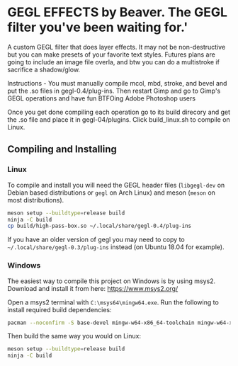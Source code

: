 GEGL EFFECTS by Beaver. The GEGL filter you've been waiting for.'
=========

A custom GEGL filter that does layer effects. It may not be non-destructive but 
you can make presets of your favorite text styles. Futures plans are going to
include an image file overla, and btw you can do a multistroke if sacrifice
a shadow/glow.


Instructions -
You must manually compile mcol, mbd, stroke, and bevel and put the .so files in gegl-0.4/plug-ins. Then restart Gimp and go to Gimp's GEGL operations and have fun BTFOing Adobe Photoshop users

Once you get done compiling each operation go to its build direcory and get the
.so file and place it in gegl-04/plugins. Click build_linux.sh to compile on Linux.



## Compiling and Installing

### Linux

To compile and install you will need the GEGL header files (`libgegl-dev` on
Debian based distributions or `gegl` on Arch Linux) and meson (`meson` on
most distributions).

```bash
meson setup --buildtype=release build
ninja -C build
cp build/high-pass-box.so ~/.local/share/gegl-0.4/plug-ins
```

If you have an older version of gegl you may need to copy to `~/.local/share/gegl-0.3/plug-ins`
instead (on Ubuntu 18.04 for example).



### Windows

The easiest way to compile this project on Windows is by using msys2.  Download
and install it from here: https://www.msys2.org/

Open a msys2 terminal with `C:\msys64\mingw64.exe`.  Run the following to
install required build dependencies:

```bash
pacman --noconfirm -S base-devel mingw-w64-x86_64-toolchain mingw-w64-x86_64-meson mingw-w64-x86_64-gegl
```

Then build the same way you would on Linux:

```bash
meson setup --buildtype=release build
ninja -C build
```



